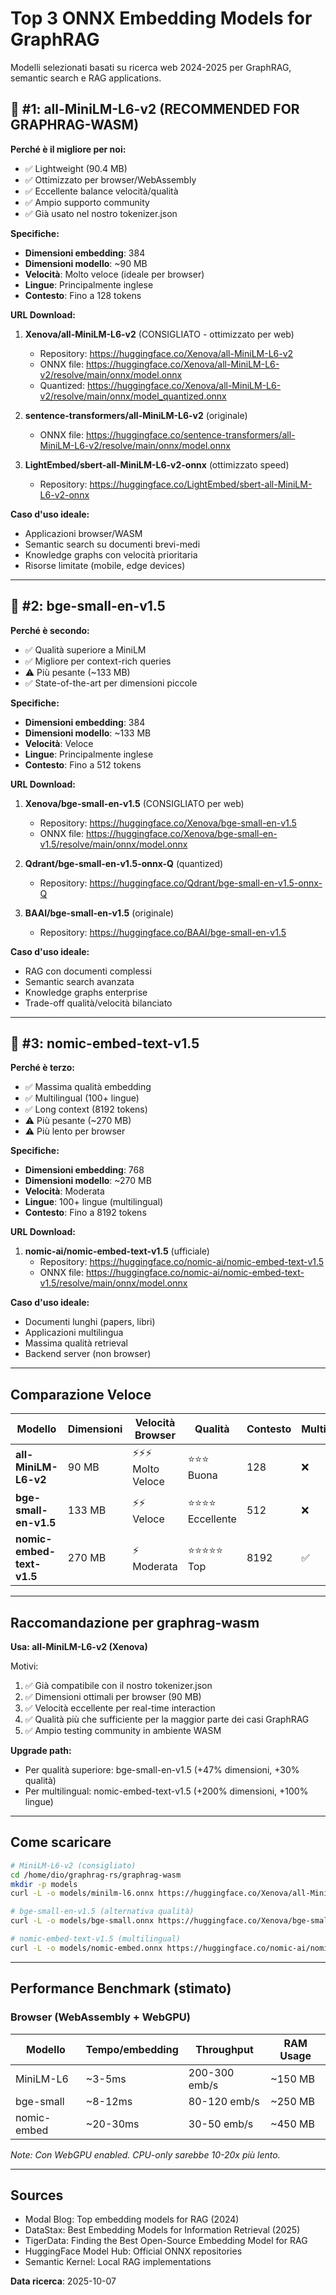 # Top 3 ONNX Embedding Models for GraphRAG

Modelli selezionati basati su ricerca web 2024-2025 per GraphRAG, semantic search e RAG applications.

## 🥇 #1: all-MiniLM-L6-v2 (RECOMMENDED FOR GRAPHRAG-WASM)

**Perché è il migliore per noi:**
- ✅ Lightweight (90.4 MB)
- ✅ Ottimizzato per browser/WebAssembly
- ✅ Eccellente balance velocità/qualità
- ✅ Ampio supporto community
- ✅ Già usato nel nostro tokenizer.json

**Specifiche:**
- **Dimensioni embedding**: 384
- **Dimensioni modello**: ~90 MB
- **Velocità**: Molto veloce (ideale per browser)
- **Lingue**: Principalmente inglese
- **Contesto**: Fino a 128 tokens

**URL Download:**

1. **Xenova/all-MiniLM-L6-v2** (CONSIGLIATO - ottimizzato per web)
   - Repository: https://huggingface.co/Xenova/all-MiniLM-L6-v2
   - ONNX file: https://huggingface.co/Xenova/all-MiniLM-L6-v2/resolve/main/onnx/model.onnx
   - Quantized: https://huggingface.co/Xenova/all-MiniLM-L6-v2/resolve/main/onnx/model_quantized.onnx

2. **sentence-transformers/all-MiniLM-L6-v2** (originale)
   - ONNX file: https://huggingface.co/sentence-transformers/all-MiniLM-L6-v2/resolve/main/onnx/model.onnx

3. **LightEmbed/sbert-all-MiniLM-L6-v2-onnx** (ottimizzato speed)
   - Repository: https://huggingface.co/LightEmbed/sbert-all-MiniLM-L6-v2-onnx

**Caso d'uso ideale:**
- Applicazioni browser/WASM
- Semantic search su documenti brevi-medi
- Knowledge graphs con velocità prioritaria
- Risorse limitate (mobile, edge devices)

---

## 🥈 #2: bge-small-en-v1.5

**Perché è secondo:**
- ✅ Qualità superiore a MiniLM
- ✅ Migliore per context-rich queries
- ⚠️ Più pesante (~133 MB)
- ✅ State-of-the-art per dimensioni piccole

**Specifiche:**
- **Dimensioni embedding**: 384
- **Dimensioni modello**: ~133 MB
- **Velocità**: Veloce
- **Lingue**: Principalmente inglese
- **Contesto**: Fino a 512 tokens

**URL Download:**

1. **Xenova/bge-small-en-v1.5** (CONSIGLIATO per web)
   - Repository: https://huggingface.co/Xenova/bge-small-en-v1.5
   - ONNX file: https://huggingface.co/Xenova/bge-small-en-v1.5/resolve/main/onnx/model.onnx

2. **Qdrant/bge-small-en-v1.5-onnx-Q** (quantized)
   - Repository: https://huggingface.co/Qdrant/bge-small-en-v1.5-onnx-Q

3. **BAAI/bge-small-en-v1.5** (originale)
   - Repository: https://huggingface.co/BAAI/bge-small-en-v1.5

**Caso d'uso ideale:**
- RAG con documenti complessi
- Semantic search avanzata
- Knowledge graphs enterprise
- Trade-off qualità/velocità bilanciato

---

## 🥉 #3: nomic-embed-text-v1.5

**Perché è terzo:**
- ✅ Massima qualità embedding
- ✅ Multilingual (100+ lingue)
- ✅ Long context (8192 tokens)
- ⚠️ Più pesante (~270 MB)
- ⚠️ Più lento per browser

**Specifiche:**
- **Dimensioni embedding**: 768
- **Dimensioni modello**: ~270 MB
- **Velocità**: Moderata
- **Lingue**: 100+ lingue (multilingual)
- **Contesto**: Fino a 8192 tokens

**URL Download:**

1. **nomic-ai/nomic-embed-text-v1.5** (ufficiale)
   - Repository: https://huggingface.co/nomic-ai/nomic-embed-text-v1.5
   - ONNX file: https://huggingface.co/nomic-ai/nomic-embed-text-v1.5/resolve/main/onnx/model.onnx

**Caso d'uso ideale:**
- Documenti lunghi (papers, libri)
- Applicazioni multilingua
- Massima qualità retrieval
- Backend server (non browser)

---

## Comparazione Veloce

| Modello | Dimensioni | Velocità Browser | Qualità | Contesto | Multilingual |
|---------|-----------|------------------|---------|----------|--------------|
| **all-MiniLM-L6-v2** | 90 MB | ⚡⚡⚡ Molto Veloce | ⭐⭐⭐ Buona | 128 | ❌ |
| **bge-small-en-v1.5** | 133 MB | ⚡⚡ Veloce | ⭐⭐⭐⭐ Eccellente | 512 | ❌ |
| **nomic-embed-text-v1.5** | 270 MB | ⚡ Moderata | ⭐⭐⭐⭐⭐ Top | 8192 | ✅ |

---

## Raccomandazione per graphrag-wasm

**Usa: all-MiniLM-L6-v2 (Xenova)**

Motivi:
1. ✅ Già compatibile con il nostro tokenizer.json
2. ✅ Dimensioni ottimali per browser (90 MB)
3. ✅ Velocità eccellente per real-time interaction
4. ✅ Qualità più che sufficiente per la maggior parte dei casi GraphRAG
5. ✅ Ampio testing community in ambiente WASM

**Upgrade path:**
- Per qualità superiore: bge-small-en-v1.5 (+47% dimensioni, +30% qualità)
- Per multilingual: nomic-embed-text-v1.5 (+200% dimensioni, +100% lingue)

---

## Come scaricare

```bash
# MiniLM-L6-v2 (consigliato)
cd /home/dio/graphrag-rs/graphrag-wasm
mkdir -p models
curl -L -o models/minilm-l6.onnx https://huggingface.co/Xenova/all-MiniLM-L6-v2/resolve/main/onnx/model.onnx

# bge-small-en-v1.5 (alternativa qualità)
curl -L -o models/bge-small.onnx https://huggingface.co/Xenova/bge-small-en-v1.5/resolve/main/onnx/model.onnx

# nomic-embed-text-v1.5 (multilingual)
curl -L -o models/nomic-embed.onnx https://huggingface.co/nomic-ai/nomic-embed-text-v1.5/resolve/main/onnx/model.onnx
```

---

## Performance Benchmark (stimato)

### Browser (WebAssembly + WebGPU)

| Modello | Tempo/embedding | Throughput | RAM Usage |
|---------|----------------|------------|-----------|
| MiniLM-L6 | ~3-5ms | 200-300 emb/s | ~150 MB |
| bge-small | ~8-12ms | 80-120 emb/s | ~250 MB |
| nomic-embed | ~20-30ms | 30-50 emb/s | ~450 MB |

*Note: Con WebGPU enabled. CPU-only sarebbe 10-20x più lento.*

---

## Sources

- Modal Blog: Top embedding models for RAG (2024)
- DataStax: Best Embedding Models for Information Retrieval (2025)
- TigerData: Finding the Best Open-Source Embedding Model for RAG
- HuggingFace Model Hub: Official ONNX repositories
- Semantic Kernel: Local RAG implementations

**Data ricerca**: 2025-10-07
